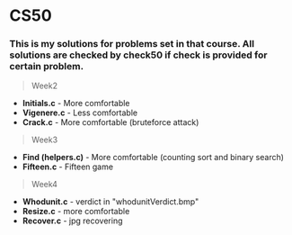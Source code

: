 # CS50

### This is my solutions for problems set in that course. All solutions are checked by **check50** if check is provided for certain problem.
> Week2
- **Initials.c** - More comfortable
- **Vigenere.c** - Less comfortable
- **Crack.c** - More comfortable (bruteforce attack)

> Week3
- **Find (helpers.c)** - More comfortable (counting sort and binary search)
- **Fifteen.c** - Fifteen game

> Week4
- **Whodunit.c** - verdict in "whodunitVerdict.bmp"
- **Resize.c** - more comfortable
- **Recover.c** - jpg recovering